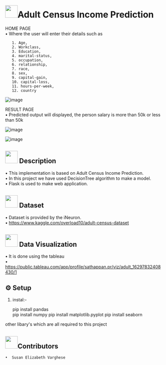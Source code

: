 # <img src="https://user-images.githubusercontent.com/84607354/131432422-86f825c6-1116-4f2b-a274-5eb6afeb5e5e.png" width="40">Adult Census Income Prediction

HOME PAGE<br/>
    •  Where the user will enter their details such as
 
       1. Age, 
       2. Workclass,
       3. Education,
       4. marital-status,
       5. occupation,
       6. relationship,
       7. race,
       8. sex,
       9. capital-gain,
       10. capital-loss,
       11. hours-per-week,
       12. country

 
![image](https://user-images.githubusercontent.com/84607354/131341733-407f08d3-33be-4af2-a31a-9b7a11cf082c.png)
    
RESULT PAGE<br/>
•	Predicted output will displayed, the person salary is more than 50k or less than 50k

![image](https://user-images.githubusercontent.com/84607354/131341779-cfefa8db-b2c3-4b30-ba23-2995da12d2bc.png)

![image](https://user-images.githubusercontent.com/84607354/131343073-b8a42c47-731a-4543-859a-97578e4af523.png)

## <img src="https://user-images.githubusercontent.com/84607354/131428371-1bc0df88-6f2a-4a5d-b017-5813116110b9.png" width="40"> Description
•	This implementation is based on Adult Census Income Prediction.<br/>
•	In this project we have used DecisionTree algorithm to make a model.<br/>
•	Flask is used to make web application.

## <img src="https://user-images.githubusercontent.com/84607354/131429691-71f3d5fc-dea0-4b12-98b6-f4b13ed2de3f.png" width="40" > Dataset
•	Dataset is provided by the iNeuron.<br/>
•	https://www.kaggle.com/overload10/adult-census-dataset

## <img src="https://user-images.githubusercontent.com/84607354/131429508-6ff8e3e0-7968-477f-9afe-0f946849e396.png" width="40"> Data Visualization
•	It is done using the tableau<br/>
•	https://public.tableau.com/app/profile/sathappan.pr/viz/adult_16297832408430/1

## ⚙️ Setup
1. instal:-

   pip install pandas <br/>
      pip install numpy
      pip install matplotlib.pyplot
      pip install seaborn
    
  other libary's which are all required to this project 

## <img src="https://user-images.githubusercontent.com/84607354/131432262-f86ad078-0c06-4f0a-8a98-fa6249030c2b.png" width="40">Contributors 

    •  Susan Elizabeth Varghese
      
      

    
